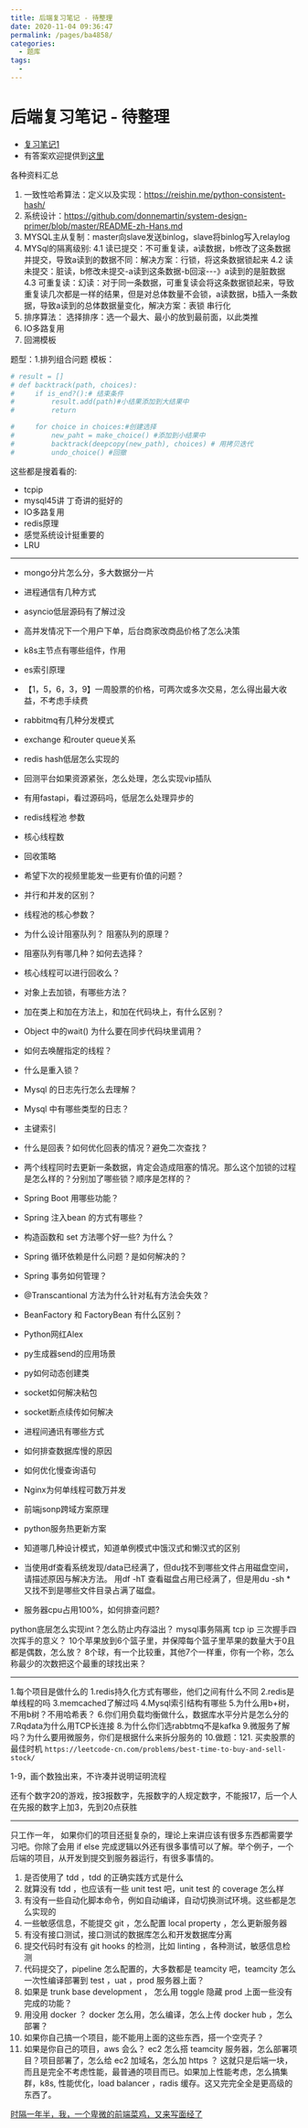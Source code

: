 ```yaml
---
title: 后端复习笔记 - 待整理
date: 2020-11-04 09:36:47
permalink: /pages/ba4858/
categories:
  - 题库
tags:
  - 
---
```


# 后端复习笔记 - 待整理

* [复习笔记1](https://anguswg.github.io/AngusWG/pages/626841/)
* 有答案欢迎提供到[这里](https://t.me/joinchat/NV4xIhmoUTl6UIeB9--IlA)

各种资料汇总

1. 一致性哈希算法：定义以及实现：<https://reishin.me/python-consistent-hash/>
2. 系统设计：<https://github.com/donnemartin/system-design-primer/blob/master/README-zh-Hans.md>
3. MYSQL主从复制：master向slave发送binlog，slave将binlog写入relaylog
4. MYSql的隔离级别:
  4.1 读已提交：不可重复读，a读数据，b修改了这条数据并提交，导致a读到的数据不同：解决方案：行锁，将这条数据锁起来
  4.2 读未提交：脏读，b修改未提交-a读到这条数据-b回滚---》a读到的是脏数据
  4.3 可重复读：幻读：对于同一条数据，可重复读会将这条数据锁起来，导致重复读几次都是一样的结果，但是对总体数量不会锁，a读数据，b插入一条数据，导致a读到的总体数据量变化，解决方案：表锁
串行化
5. 排序算法：
选择排序：选一个最大、最小的放到最前面，以此类推
6. IO多路复用
7. 回溯模板

题型：1.排列组合问题
模板：

```python
# result = []
# def backtrack(path, choices):
#     if is_end?():# 结束条件
#         result.add(path)#小结果添加到大结果中
#         return

#     for choice in choices:#创建选择
#         new_paht = make_choice() #添加到小结果中
#         backtrack(deepcopy(new_path), choices) # 用拷贝迭代
#         undo_choice() #回撤
```

这些都是搜着看的:

* tcpip
* mysql45讲 丁奇讲的挺好的
* IO多路复用
* redis原理
* 感觉系统设计挺重要的
* LRU

---

* mongo分片怎么分，多大数据分一片
* 进程通信有几种方式
* asyncio低层源码有了解过没
* 高并发情况下一个用户下单，后台商家改商品价格了怎么决策
* k8s主节点有哪些组件，作用
* es索引原理
* 【1，5，6，3，9】一周股票的价格，可两次或多次交易，怎么得出最大收益，不考虑手续费
* rabbitmq有几种分发模式
* exchange 和router queue关系
* redis hash低层怎么实现的
* 回测平台如果资源紧张，怎么处理，怎么实现vip插队
* 有用fastapi，看过源码吗，低层怎么处理异步的
* redis线程池 参数
* 核心线程数
* 回收策略
* 希望下次的视频里能发一些更有价值的问题？
* 并行和并发的区别？
* 线程池的核心参数？
* 为什么设计阻塞队列？ 阻塞队列的原理？
* 阻塞队列有哪几种？如何去选择？
* 核心线程可以进行回收么？
* 对象上去加锁，有哪些方法？
* 加在类上和加在方法上，和加在代码块上，有什么区别？
* Object 中的wait() 为什么要在同步代码块里调用？
* 如何去唤醒指定的线程？
* 什么是重入锁？
* Mysql 的日志先行怎么去理解？
* Mysql 中有哪些类型的日志？
* 主键索引
* 什么是回表？如何优化回表的情况？避免二次查找？
* 两个线程同时去更新一条数据，肯定会造成阻塞的情况。那么这个加锁的过程是怎么样的？分别加了哪些锁？顺序是怎样的？
* Spring Boot 用哪些功能？
* Spring 注入bean 的方式有哪些？
* 构造函数和 set 方法哪个好一些? 为什么？
* Spring 循环依赖是什么问题？是如何解决的？
* Spring 事务如何管理？
* @Transcantional 方法为什么针对私有方法会失效？
* BeanFactory 和 FactoryBean 有什么区别？
* Python网红Alex
* py生成器send的应用场景
* py如何动态创建类
* socket如何解决粘包
* socket断点续传如何解决
* 进程间通讯有哪些方式
* 如何排查数据库慢的原因
* 如何优化慢查询语句
* Nginx为何单线程可数万并发
* 前端jsonp跨域方案原理
* python服务热更新方案
* 知道哪几种设计模式，知道单例模式中饿汉式和懒汉式的区别

* 当使用df查看系统发现/data已经满了，但du找不到哪些文件占用磁盘空间，请描述原因与解决方法。
用df -hT 查看磁盘占用已经满了，但是用du -sh * 又找不到是哪些文件目录占满了磁盘。

* 服务器cpu占用100%，如何排查问题?

python底层怎么实现int？怎么防止内存溢出？
mysql事务隔离
tcp ip 三次握手四次挥手的意义？
10个苹果放到6个篮子里，并保障每个篮子里苹果的数量大于0且都是偶数，怎么放？
8个球，有一个比较重，其他7个一样重，你有一个称，怎么称最少的次数把这个最重的球找出来？

---

1.每个项目是做什么的
1.redis持久化方式有哪些，他们之间有什么不同
2.redis是单线程的吗
3.memcached了解过吗
4.Mysql索引结构有哪些
5.为什么用b+树，不用b树？不用哈希表？
6.你们用负载均衡做什么，数据库水平分片是怎么分的
7.Rqdata为什么用TCP长连接
8.为什么你们选rabbtmq不是kafka
9.微服务了解吗？为什么要用微服务，你们是根据什么来拆分服务的
10.做题：121. 买卖股票的最佳时机 `https://leetcode-cn.com/problems/best-time-to-buy-and-sell-stock/`

1-9，画个数独出来，不许凑并说明证明流程

还有个数字20的游戏，按3报数字，先报数字的人规定数字，不能报17，后一个人在先报的数字上加3，先到20点获胜

---

只工作一年， 如果你们的项目还挺复杂的，理论上来讲应该有很多东西都需要学习吧。你除了会用 if else 完成逻辑以外还有很多事情可以了解。举个例子，一个后端的项目，从开发到提交到服务器运行，有很多事情的。

1. 是否使用了 tdd ，tdd 的正确实践方式是什么
2. 就算没有 tdd ，也应该有一些 unit test 吧，unit test 的 coverage 怎么样
3. 有没有一些自动化脚本命令，例如自动编译，自动切换测试环境。这些都是怎么实现的
4. 一些敏感信息，不能提交 git ，怎么配置 local property ，怎么更新服务器
5. 有没有接口测试，接口测试的数据库怎么和开发数据库分离
6. 提交代码时有没有 git hooks 的检测，比如 linting ，各种测试，敏感信息检测
7. 代码提交了，pipeline 怎么配置的，大多数都是 teamcity 吧，teamcity 怎么一次性编译部署到 test ，uat ，prod 服务器上面？
8. 如果是 trunk base development ， 怎么用 toggle 隐藏 prod 上面一些没有完成的功能？
9. 用没用 docker ？ docker 怎么用，怎么编译，怎么上传 docker hub ，怎么部署？
10. 如果你自己搞一个项目，能不能用上面的这些东西，搭一个空壳子？
11. 如果是你自己的项目，aws 会么？ ec2 怎么搭 teamcity 服务器，怎么部署项目？项目部署了，怎么给 ec2 加域名，怎么加 https ？
这就只是后端一块，而且是完全不考虑性能，最普通的项目而已。如果加上性能考虑，怎么搞集群，k8s, 性能优化，load balancer ，radis 缓存。这又完完全全是更高级的东西了。

[时隔一年半，我，一个卑微的前端菜鸡，又来写面经了](https://juejin.cn/post/7036581158670303240?share_token=3ac0fc34-632b-42d3-809b-e794339289ae)
